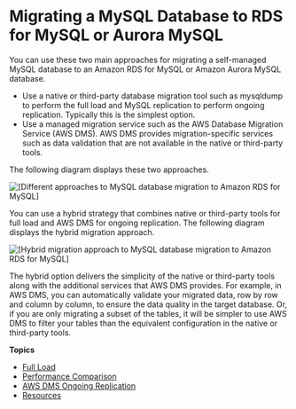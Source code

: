 # Migrating a MySQL Database to RDS for MySQL or Aurora MySQL<a name="chap-manageddatabases.mysql2rds"></a>

You can use these two main approaches for migrating a self\-managed MySQL database to an Amazon RDS for MySQL or Amazon Aurora MySQL database\.
+ Use a native or third\-party database migration tool such as mysqldump to perform the full load and MySQL replication to perform ongoing replication\. Typically this is the simplest option\.
+ Use a managed migration service such as the AWS Database Migration Service \(AWS DMS\)\. AWS DMS provides migration\-specific services such as data validation that are not available in the native or third\-party tools\.

The following diagram displays these two approaches\.

![\[Different approaches to MySQL database migration to Amazon RDS for MySQL\]](http://docs.aws.amazon.com/dms/latest/sbs/images/sbs-mysql2rds-migration-approaches.png)

You can use a hybrid strategy that combines native or third\-party tools for full load and AWS DMS for ongoing replication\. The following diagram displays the hybrid migration approach\.

![\[Hybrid migration approach to MySQL database migration to Amazon RDS for MySQL\]](http://docs.aws.amazon.com/dms/latest/sbs/images/sbs-mysql2rds-hybrid-migration-approach.png)

The hybrid option delivers the simplicity of the native or third\-party tools along with the additional services that AWS DMS provides\. For example, in AWS DMS, you can automatically validate your migrated data, row by row and column by column, to ensure the data quality in the target database\. Or, if you are only migrating a subset of the tables, it will be simpler to use AWS DMS to filter your tables than the equivalent configuration in the native or third\-party tools\.

**Topics**
+ [Full Load](chap-manageddatabases.mysql2rds.fullload.md)
+ [Performance Comparison](chap-manageddatabases.mysql2rds.performance.md)
+ [AWS DMS Ongoing Replication](chap-manageddatabases.mysql2rds.replication.md)
+ [Resources](chap-manageddatabases.mysql2rds.resources.md)